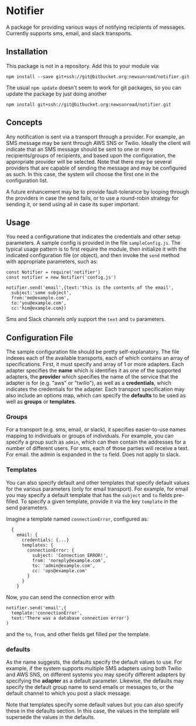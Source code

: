 # Notifier #
A package for providing various ways of notifying recipients of messages.  Currently supports sms, email, and slack transports.

## Installation ##
This package is not in a repository.  Add this to your module via:
```
npm install --save git+ssh://git@bitbucket.org:newsunroad/notifier.git
```

The usual `npm update` doesn't seem to work for git packages, so you can update the package by just doing another
```
npm install git+ssh://git@bitbucket.org:newsunroad/notifier.git
```

## Concepts ##
Any notification is sent via a transport through a provider.  For example, an SMS message may be sent through AWS SNS or Twilio.  Ideally the client will indicate that an SMS message should be sent to one or more recipients/groups of recipients, and based upon the configuration, the appropriate provider will be selected.  Note that there may be several providers that are capable of sending the message and may be configured as such.  In this case, the system will choose the first one in the configuration list.

A future enhancement may be to provide fault-tolerance by looping through the providers in case the send fails, or to use a round-robin strategy for sending it, or send using all in case its super important.

## Usage ##
You need a configuratione that indicates the credentials and other setup parameters.  A sample config is provided
in the file `sampleConfig.js`.  The typical usage pattern is to first require the module, then initialize it with
the indicated configuration file (or object), and then invoke the `send` method with appropriate parameters, such as:

```
const Notifier = require('notifier')
const notifier = new Notifier('config.js')

notifier.send('email',{text:'this is the contents of the email',
  subject:'some subject',
  from:'me@example.com',
  to:'you@example.com',
  cc:'him@example.com})
```

Sms and Slack channels only support the `text` and `to` parameters.

## Configuration File ##
The sample configuration file should be pretty self-explanatory.  The file indexes each of the available transports, each of which contains an array of specifications.  First, it must specify and array of 1 or more adapters.  Each adapter specifies the **name** which is identifies it as one of the supported adapters, the **provider** which specifies the name of the service that the adapter is for (e.g. "aws" or "twilio"), as well as a **credentials**, which indicates the credentials for the adapter. Each transport specification may also include an options map, which can specify the **defaults** to be used as well as **groups**  or **templates**.

### Groups ###
For a transport (e.g. sms, email, or slack), it specifies easier-to-use names mapping to individuals or groups of individuals.  For example, you can specify a group such as `admin`, which can then contain
the addresses for a number of different users.  For sms, each of those parties will receive a text.  For email. the admin is expanded in
the `to` field.  Does not apply to slack.

### Templates ###
You can also specify default and other templates that specify default values for the various parameters (only for email transport).  For example,
for email you may specify a default template that has the `subject` and `to` fields pre-filled.  To specify a given template, provide it via
the key `template` in the send parameters.

Imagine a template named `connectionError`, configured as:
```
  {
    email: {
      credentials: {...}
      templates: {
        connectionError: {
          subject: 'Connection ERROR!',
          from: 'noreply@example.com',
          to: 'admin@example.com',
          cc: 'ops@example.com'
        }
      }
    }
```

Now, you can send the connection error with
```
notifier.send('email',{
  template:'connectionError',
  text:'There was a database connection error'}
)
```

and the `to`, `from`, and other fields get filled per the template.

### defaults ###
As the name suggests, the defaults specify the default values to use.  For example, if the system supports multiple SMS adapters using both Twilio and AWS SNS, on different systems you may specify different adapters by specifying the **adapter** as a default parameter.  Likewise, the defaults may specify the default group name to send emails or messages to, or the default channel to which you post a slack message.

Note that templates specify some default values but you can also specify these in the defaults section.  In this case, the values in the template will supersede the values in the defaults.
